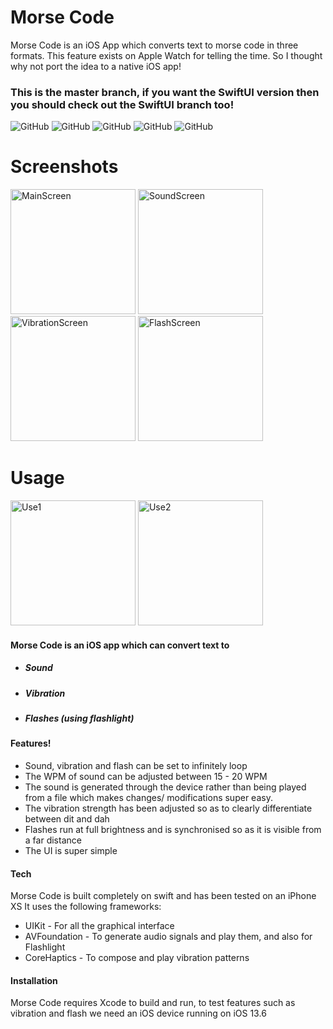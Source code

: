 # Morse Code
Morse Code is an iOS App which converts text to morse code in three formats. This feature exists on Apple Watch for telling the time. So I thought why not port the idea to a native iOS app!

### This is the master branch, if you want the SwiftUI version then you should check out the SwiftUI branch too!

![GitHub](https://img.shields.io/github/license/AsadAzam/MorseCode?style=for-the-badge)
![GitHub](https://img.shields.io/github/issues-raw/AsadAzam/MorseCode?style=for-the-badge)
![GitHub](https://img.shields.io/github/issues-closed-raw/AsadAzam/MorseCode?style=for-the-badge)
![GitHub](https://img.shields.io/github/issues-pr/AsadAzam/MorseCode?style=for-the-badge)
![GitHub](https://img.shields.io/github/last-commit/AsadAzam/MorseCode?style=for-the-badge)

# Screenshots
<p float="left">
  <img src="https://user-images.githubusercontent.com/32137859/90597714-464c1700-e20f-11ea-821a-9846b74e615a.png" alt="MainScreen" width="200"/>
  <img src="https://user-images.githubusercontent.com/32137859/90598375-865fc980-e210-11ea-9240-32f9dd21ee2d.png" alt="SoundScreen" width="200"/>
  <img src="https://user-images.githubusercontent.com/32137859/90598545-dd659e80-e210-11ea-90f3-e3b8aa378134.png" alt="VibrationScreen" width="200"/>
  <img src="https://user-images.githubusercontent.com/32137859/90598610-fbcb9a00-e210-11ea-97fb-3576cf8da652.png" alt="FlashScreen" width="200"/>
</p>

# Usage
<p float="left">
  <img src="https://user-images.githubusercontent.com/32137859/90598751-451be980-e211-11ea-8940-32a0a2bd59fa.png" alt="Use1" width="200"/>
  <img src="https://user-images.githubusercontent.com/32137859/90598775-51a04200-e211-11ea-8124-ddefb059acc0.png" alt="Use2" width="200"/>  
</p>

#### Morse Code is an iOS app which can convert text to
- ##### Sound
- ##### Vibration
- ##### Flashes (using flashlight)

#### Features!
  - Sound, vibration and flash can be set to infinitely loop
  - The WPM of sound can be adjusted between 15 - 20 WPM
  - The sound is generated through the device rather than being played from a file which makes changes/ modifications super easy.
  - The vibration strength has been adjusted so as to clearly differentiate between dit and dah
  - Flashes run at full brightness and is synchronised so as it is visible from a far distance
  - The UI is super simple

#### Tech

Morse Code is built completely on swift and has been tested on an iPhone XS
It uses the following frameworks:

* UIKit - For all the graphical interface
* AVFoundation - To generate audio signals and play them, and also for Flashlight
* CoreHaptics - To compose and play vibration patterns

#### Installation
Morse Code requires Xcode to build and run, to test features such as vibration and flash we need an iOS device running on iOS 13.6
